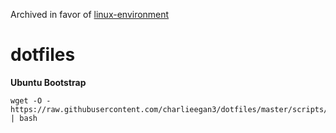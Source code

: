 Archived in favor of [linux-environment](https://github.com/charlieegan3/linux-environment)

# dotfiles

**Ubuntu Bootstrap**
```
wget -O - https://raw.githubusercontent.com/charlieegan3/dotfiles/master/scripts/ubuntu_bootstrap.sh | bash
```
